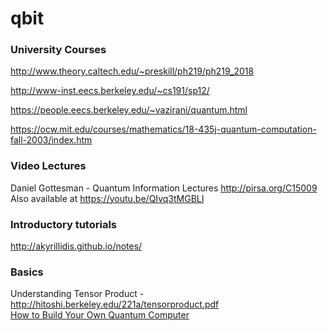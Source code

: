 # qbit

### University Courses
http://www.theory.caltech.edu/~preskill/ph219/ph219_2018

http://www-inst.eecs.berkeley.edu/~cs191/sp12/

https://people.eecs.berkeley.edu/~vazirani/quantum.html

https://ocw.mit.edu/courses/mathematics/18-435j-quantum-computation-fall-2003/index.htm

### Video Lectures
Daniel Gottesman - Quantum Information Lectures
http://pirsa.org/C15009  Also available at https://youtu.be/QIvq3tMGBLI

### Introductory tutorials
http://akyrillidis.github.io/notes/

### Basics
Understanding Tensor Product - http://hitoshi.berkeley.edu/221a/tensorproduct.pdf  \
[How to Build Your Own Quantum Computer](https://ocw.mit.edu/courses/mathematics/18-435j-quantum-computation-fall-2003/lecture-notes/qc_lec19.pdf)

